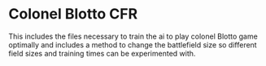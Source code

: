 # Colonel Blotto CFR

This includes the files necessary to train the ai to play colonel Blotto game optimally and includes a method to change the battlefield size so different field sizes and training times can be experimented with. 
